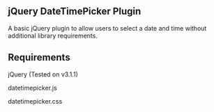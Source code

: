## jQuery DateTimePicker Plugin

A basic jQuery plugin to allow users to select a date and time without additional library requirements.

## Requirements

jQuery (Tested on v3.1.1)

datetimepicker.js

datetimepicker.css
